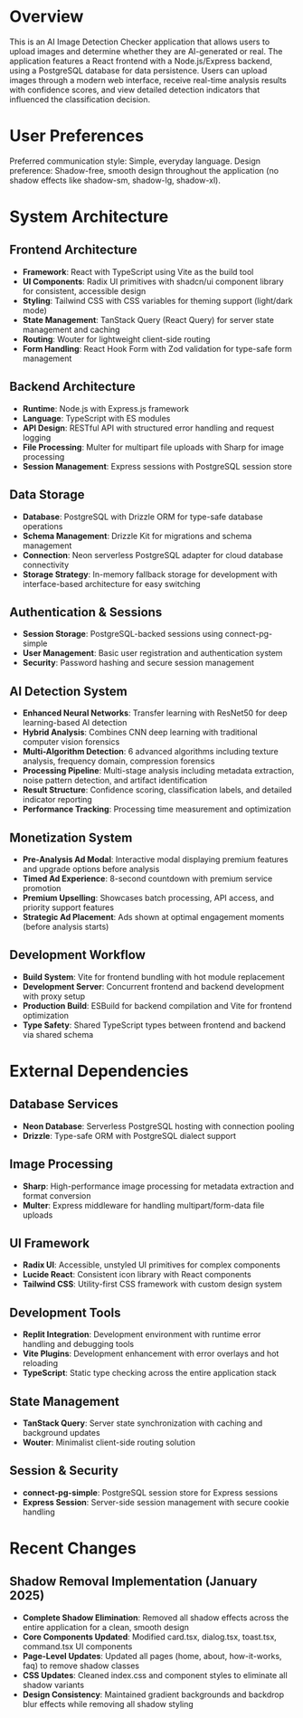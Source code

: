 # Overview

This is an AI Image Detection Checker application that allows users to upload images and determine whether they are AI-generated or real. The application features a React frontend with a Node.js/Express backend, using a PostgreSQL database for data persistence. Users can upload images through a modern web interface, receive real-time analysis results with confidence scores, and view detailed detection indicators that influenced the classification decision.

# User Preferences

Preferred communication style: Simple, everyday language.
Design preference: Shadow-free, smooth design throughout the application (no shadow effects like shadow-sm, shadow-lg, shadow-xl).

# System Architecture

## Frontend Architecture
- **Framework**: React with TypeScript using Vite as the build tool
- **UI Components**: Radix UI primitives with shadcn/ui component library for consistent, accessible design
- **Styling**: Tailwind CSS with CSS variables for theming support (light/dark mode)
- **State Management**: TanStack Query (React Query) for server state management and caching
- **Routing**: Wouter for lightweight client-side routing
- **Form Handling**: React Hook Form with Zod validation for type-safe form management

## Backend Architecture
- **Runtime**: Node.js with Express.js framework
- **Language**: TypeScript with ES modules
- **API Design**: RESTful API with structured error handling and request logging
- **File Processing**: Multer for multipart file uploads with Sharp for image processing
- **Session Management**: Express sessions with PostgreSQL session store

## Data Storage
- **Database**: PostgreSQL with Drizzle ORM for type-safe database operations
- **Schema Management**: Drizzle Kit for migrations and schema management
- **Connection**: Neon serverless PostgreSQL adapter for cloud database connectivity
- **Storage Strategy**: In-memory fallback storage for development with interface-based architecture for easy switching

## Authentication & Sessions
- **Session Storage**: PostgreSQL-backed sessions using connect-pg-simple
- **User Management**: Basic user registration and authentication system
- **Security**: Password hashing and secure session management

## AI Detection System
- **Enhanced Neural Networks**: Transfer learning with ResNet50 for deep learning-based AI detection
- **Hybrid Analysis**: Combines CNN deep learning with traditional computer vision forensics
- **Multi-Algorithm Detection**: 6 advanced algorithms including texture analysis, frequency domain, compression forensics
- **Processing Pipeline**: Multi-stage analysis including metadata extraction, noise pattern detection, and artifact identification
- **Result Structure**: Confidence scoring, classification labels, and detailed indicator reporting
- **Performance Tracking**: Processing time measurement and optimization

## Monetization System
- **Pre-Analysis Ad Modal**: Interactive modal displaying premium features and upgrade options before analysis
- **Timed Ad Experience**: 8-second countdown with premium service promotion
- **Premium Upselling**: Showcases batch processing, API access, and priority support features
- **Strategic Ad Placement**: Ads shown at optimal engagement moments (before analysis starts)

## Development Workflow
- **Build System**: Vite for frontend bundling with hot module replacement
- **Development Server**: Concurrent frontend and backend development with proxy setup
- **Production Build**: ESBuild for backend compilation and Vite for frontend optimization
- **Type Safety**: Shared TypeScript types between frontend and backend via shared schema

# External Dependencies

## Database Services
- **Neon Database**: Serverless PostgreSQL hosting with connection pooling
- **Drizzle**: Type-safe ORM with PostgreSQL dialect support

## Image Processing
- **Sharp**: High-performance image processing for metadata extraction and format conversion
- **Multer**: Express middleware for handling multipart/form-data file uploads

## UI Framework
- **Radix UI**: Accessible, unstyled UI primitives for complex components
- **Lucide React**: Consistent icon library with React components
- **Tailwind CSS**: Utility-first CSS framework with custom design system

## Development Tools
- **Replit Integration**: Development environment with runtime error handling and debugging tools
- **Vite Plugins**: Development enhancement with error overlays and hot reloading
- **TypeScript**: Static type checking across the entire application stack

## State Management
- **TanStack Query**: Server state synchronization with caching and background updates
- **Wouter**: Minimalist client-side routing solution

## Session & Security
- **connect-pg-simple**: PostgreSQL session store for Express sessions
- **Express Session**: Server-side session management with secure cookie handling

# Recent Changes

## Shadow Removal Implementation (January 2025)
- **Complete Shadow Elimination**: Removed all shadow effects across the entire application for a clean, smooth design
- **Core Components Updated**: Modified card.tsx, dialog.tsx, toast.tsx, command.tsx UI components
- **Page-Level Updates**: Updated all pages (home, about, how-it-works, faq) to remove shadow classes
- **CSS Updates**: Cleaned index.css and component styles to eliminate all shadow variants
- **Design Consistency**: Maintained gradient backgrounds and backdrop blur effects while removing all shadow styling